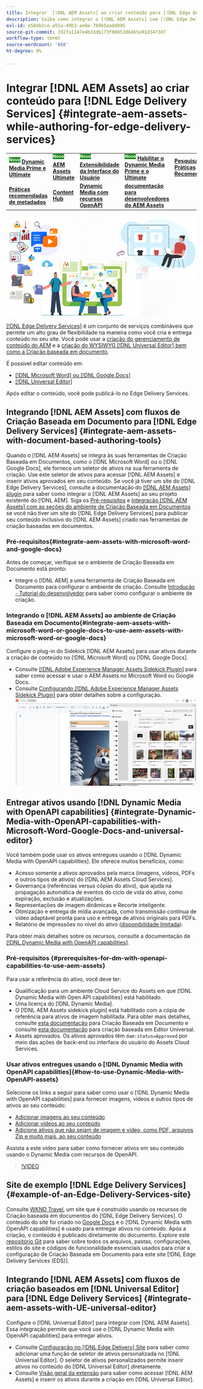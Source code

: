 ```yaml
---
title: Integrar  [!DNL AEM Assets] ao criar conteúdo para [!DNL Edge Delivery Services]
description: Saiba como integrar o [!DNL AEM Assets] com [!DNL Edge Delivery Services]. This integration enables you to integrate [!DNL AEM Assets] com [!DNL Microsoft Word] e [!DNL Google Docs], integrate [!DNL AEM Assets] com [!DNL Universal Editor], integrate [!DNL Dynamic Media with OpenAPI capabilities] com [!DNL Universal Editor] e integrar [!DNL Dynamic Media with OpenAPI capabilities] com [!DNL Microsoft Word] e [!DNL Google Docs].
exl-id: e58db2ce-a55a-49b3-ae8e-709b5ea8d095
source-git-commit: 1927a1147e4b33d6173f08953d64b5a91d3473d7
workflow-type: tm+mt
source-wordcount: '668'
ht-degree: 0%

---
```


# Integrar [!DNL AEM Assets] ao criar conteúdo para [!DNL Edge Delivery Services] {#integrate-aem-assets-while-authoring-for-edge-delivery-services}

<table>
    <tr>
        <td>
            <sup style= "background-color:#008000; color:#FFFFFF; font-weight:bold"><i>Novo</i></sup> <a href="/help/assets/dynamic-media/dm-prime-ultimate.md"><b>Dynamic Media Prime e Ultimate</b></a>
        </td>
        <td>
            <sup style= "background-color:#008000; color:#FFFFFF; font-weight:bold"><i>Novo</i></sup> <a href="/help/assets/assets-ultimate-overview.md"><b>AEM Assets Ultimate</b></a>
        </td>
        <td>
            <sup style= "background-color:#008000; color:#FFFFFF; font-weight:bold"><i>Novo</i></sup> <a href="/help/assets/aem-assets-view-ui-extensibility.md"><b>Extensibilidade da Interface do Usuário</b></a>
        </td>
          <td>
            <sup style= "background-color:#008000; color:#FFFFFF; font-weight:bold"><i>Novo</i></sup> <a href="/help/assets/dynamic-media/enable-dynamic-media-prime-and-ultimate.md"><b>Habilitar o Dynamic Media Prime e o Ultimate</b></a>
        </td>
         <td>
            <a href="/help/assets/search-best-practices.md"><b>Pesquisar Práticas Recomendadas</b></a>
        </td>
    </tr>
    <tr>
        <td>
            <a href="/help/assets/metadata-best-practices.md"><b>Práticas recomendadas de metadados</b></a>
        </td>
        <td>
            <a href="/help/assets/product-overview.md"><b>Content Hub</b></a>
        </td>
        <td>
            <a href="/help/assets/dynamic-media-open-apis-overview.md"><b>Dynamic Media com recursos OpenAPI</b></a>
        </td>
        <td>
            <a href="https://developer.adobe.com/experience-cloud/experience-manager-apis/"><b>documentação para desenvolvedores do AEM Assets</b></a>
        </td>
    </tr>
</table>

![Ativos do AEM com UE](/help/assets/assets/EDS2.png)

[[!DNL Edge Delivery Services]](https://experienceleague.adobe.com/en/docs/experience-manager-cloud-service/content/edge-delivery/overview) é um conjunto de serviços combináveis que permite um alto grau de flexibilidade na maneira como você cria e entrega conteúdo no seu site. Você pode usar a [criação do gerenciamento de conteúdo do AEM](/help/sites-cloud/authoring/author-publish.md) e a [criação do WYSIWYG [!DNL Universal Editor] bem como a Criação baseada em documento](https://experienceleague.adobe.com/en/docs/experience-manager-cloud-service/content/edge-delivery/wysiwyg-authoring/authoring).

É possível editar conteúdo em:

* [[!DNL Microsoft Word] ou [!DNL Google Docs]](#integrate-aem-assets-with-document-based-authoring-tools)
* [[!DNL Universal Editor]](#integrate-aem-assets-with-UE-universal-editor)

Após editar o conteúdo, você pode publicá-lo no Edge Delivery Services.

## Integrando [!DNL AEM Assets] com fluxos de Criação Baseada em Documento para [!DNL Edge Delivery Services] {#integrate-aem-assets-with-document-based-authoring-tools}

Quando o [!DNL AEM Assets] se integra às suas ferramentas de Criação Baseada em Documentos, como o [!DNL Microsoft Word] ou o [!DNL Google Docs], ele fornece um seletor de ativos na sua ferramenta de criação. Use este seletor de ativos para acessar [!DNL AEM Assets] e inserir ativos aprovados em seu conteúdo.
Se você já tiver um site do [!DNL Edge Delivery Services], consulte a documentação do [[!DNL AEM Assets] plugin](https://github.com/adobe-rnd/aem-assets-plugin/blob/main/README.md) para saber como integrar o [!DNL AEM Assets] ao seu projeto existente do [!DNL AEM].
Siga os [Pré-requisitos](#integrate-aem-assets-with-microsoft-word-and-google-docs) e [Integração [!DNL AEM Assets] com as seções do ambiente de Criação Baseada em Documentos](#integrate-aem-assets-with-microsoft-word-or-google-docs-to-use-aem-assets-with-microsoft-word-or-google-docs) se você não tiver um site do [!DNL Edge Delivery Services] para publicar seu conteúdo inclusivo do [!DNL AEM Assets] criado nas ferramentas de criação baseadas em documentos.

### Pré-requisitos{#integrate-aem-assets-with-microsoft-word-and-google-docs}

Antes de começar, verifique se o ambiente de Criação Baseada em Documento está pronto:

* Integre o [!DNL AEM] a uma ferramenta de Criação Baseada em Documento para configurar o ambiente de criação. Consulte [Introdução - Tutorial do desenvolvedor](https://www.aem.live/developer/tutorial) para saber como configurar o ambiente de criação.

### Integrando o [!DNL AEM Assets] ao ambiente de Criação Baseada em Documento{#integrate-aem-assets-with-microsoft-word-or-google-docs-to-use-aem-assets-with-microsoft-word-or-google-docs}

Configure o plug-in do Sidekick [!DNL AEM Assets] para usar ativos durante a criação de conteúdo no [!DNL Microsoft Word] ou [!DNL Google Docs].

* Consulte [[!DNL Adobe Experience Manager Assets Sidekick Plugin]](https://www.aem.live/docs/aem-assets-sidekick-plugin#using-experience-manager-assets-for-website-authors) para saber como acessar e usar o AEM Assets no Microsoft Word ou Google Docs.
* Consulte [Configurando [!DNL Adobe Experience Manager Assets Sidekick Plugin]](https://www.aem.live/developer/configuring-aem-assets-sidekick-plugin) para obter detalhes sobre a configuração.
  ![usar mídia dinâmica com recursos de openAPI no ms word e no google docs](/help/assets/assets/my-assets-sidebar.png)

## Entregar ativos usando [!DNL Dynamic Media with OpenAPI capabilities] {#integrate-Dynamic-Media-with-OpenAPI-capabilities-with-Microsoft-Word-Google-Docs-and-universal-editor}

Você também pode usar os ativos entregues usando o [!DNL Dynamic Media with OpenAPI capabilities]. Ele oferece muitos benefícios, como:

* Acesso somente a ativos aprovados pela marca (imagens, vídeos, PDFs e outros tipos de ativos) do [!DNL AEM Assets Cloud Services].
* Governança (referências versus cópias do ativo), que ajuda na propagação automática de eventos do ciclo de vida do ativo, como expiração, exclusão e atualizações.
* Representações de imagem dinâmicas e Recorte inteligente.
* Otimização e entrega de mídia avançada, como transmissão contínua de vídeo adaptável pronta para uso e entrega de ativos originais para PDFs.
* Relatório de impressões no nível do ativo ([disponibilidade limitada](/help/assets/manage-reports-assets-view.md#dynamic-media-delivery-reports)).

Para obter mais detalhes sobre os recursos, consulte a documentação de [[!DNL Dynamic Media with OpenAPI capabilities]](https://experienceleague.adobe.com/en/docs/experience-manager-cloud-service/content/assets/dynamicmedia/dynamic-media-open-apis/dynamic-media-open-apis-overview).

### Pré-requisitos {#prerequisites-for-dm-with-openapi-capabilities-to-use-aem-assets}

Para usar a referência do ativo, você deve ter:

* Qualificação para um ambiente Cloud Service do Assets em que [!DNL Dynamic Media with Open API capabilities] está habilitado.
* Uma licença do [!DNL Dynamic Media].
* O [!DNL AEM Assets sidekick plugin] está habilitado com a cópia de referência para ativos de imagem habilitada. Para obter mais detalhes, consulte [esta documentação](https://www.aem.live/developer/configuring-aem-assets-sidekick-plugin#copymode) para Criação Baseada em Documento e consulte [esta documentação](https://developer.adobe.com/uix/docs/extension-manager/extension-developed-by-adobe/configurable-asset-picker/#extension-overview) para criação baseada em Editor Universal.
* Assets aprovados. Os ativos aprovados têm `dam:status=Approved` por meio das ações de back-end ou interface do usuário do Assets Cloud Services.

### Usar ativos entregues usando o [!DNL Dynamic Media with OpenAPI capabilities]{#how-to-use-Dynamic-Media-with-OpenAPI-assets}

Selecione os links a seguir para saber como usar o [!DNL Dynamic Media with OpenAPI capabilities] para fornecer imagens, vídeos e outros tipos de ativos ao seu conteúdo:

* [Adicionar imagens ao seu conteúdo](https://www.aem.live/docs/aem-assets-sidekick-plugin#using-image-references-when-authoring-content)
* [Adicionar vídeos ao seu conteúdo](https://www.aem.live/docs/aem-assets-sidekick-plugin#using-video-references-when-authoring-content)
* [Adicione ativos que não sejam de imagem e vídeo, como PDF, arquivos Zip e muito mais, ao seu conteúdo](https://www.aem.live/docs/aem-assets-sidekick-plugin#using-asset-references-for-pdf-zip-etc-when-authoring-content)

Assista a este vídeo para saber como fornecer ativos em seu conteúdo usando o Dynamic Media com recursos de OpenAPI.

>[!VIDEO](https://video.tv.adobe.com/v/3441155)

## Site de exemplo [!DNL Edge Delivery Services]{#example-of-an-Edge-Delivery-Services-site}

Consulte [WKND Travel](http://bit.ly/3DExLnf), um site que é construído usando os recursos de Criação baseada em documentos do [!DNL Edge Delivery Services]. O conteúdo do site foi criado no [Google Docs](https://drive.google.com/drive/folders/1HCCHRWp4HJIXW_cUv5cRDQ5DzzqiZsXT) e o [!DNL Dynamic Media with OpenAPI capabilities] é usado para entregar ativos no conteúdo. Após a criação, o conteúdo é publicado diretamente do documento. Explore este [repositório Git](https://github.com/hlxsites/franklin-assets-selector/tree/aem-dynamicmedia-demo/blocks) para saber sobre todos os arquivos, pastas, configurações, estilos do site e códigos de funcionalidade essenciais usados para criar a configuração de Criação Baseada em Documento para este site [!DNL Edge Delivery Services (EDS)].

## Integrando [!DNL AEM Assets] com fluxos de criação baseados em [!DNL Universal Editor] para [!DNL Edge Delivery Services] {#integrate-aem-assets-with-UE-universal-editor}

Configure o [!DNL Universal Editor] para integrar com [!DNL AEM Assets]. Essa integração permite que você use o [!DNL Dynamic Media with OpenAPI capabilities] para entregar ativos.

* Consulte [Configuração no [!DNL Edge Delivery] Site](https://developer.adobe.com/uix/docs/extension-manager/extension-developed-by-adobe/configurable-asset-picker/#configuration-in-edge-delivery-site) para saber como adicionar uma função de seletor de ativos personalizada no [!DNL Universal Editor]. O seletor de ativos personalizados permite inserir ativos no conteúdo do [!DNL Universal Editor] diretamente.
* Consulte [Visão geral da extensão](https://developer.adobe.com/uix/docs/extension-manager/extension-developed-by-adobe/configurable-asset-picker/#extension-overview) para saber como acessar [!DNL AEM Assets] e inserir os ativos durante a criação em [!DNL Universal Editor].
